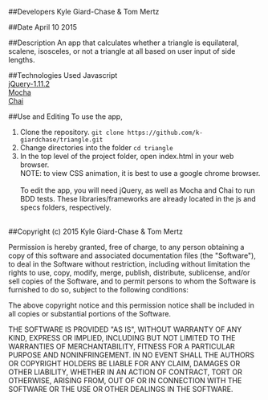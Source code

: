 ##Developers
Kyle Giard-Chase & Tom Mertz

##Date
April 10 2015



##Description
An app that calculates whether a triangle is equilateral, scalene, isosceles, or not a triangle at all based on user input of side lengths.

##Technologies Used
Javascript <br>
<a href='https://jquery.com/download/'>jQuery-1.11.2</a> <br>
<a href='http://mochajs.org/'>Mocha</a> <br>
<a href='http://chaijs.com/'>Chai</a>


##Use and Editing
To use the app, <br>
1. Clone the repository. `git clone https://github.com/k-giardchase/triangle.git`<br>
2. Change directories into the folder `cd triangle`<br>
3. In the top level of the project folder, open index.html in your web browser.
<br>NOTE: to view CSS animation, it is best to use a google chrome browser.<br><br>
To edit the app, you will need jQuery, as well as Mocha and Chai to run BDD tests. These libraries/frameworks are already located in the js and specs folders, respectively. <br><br>


##Copyright (c) 2015 Kyle Giard-Chase & Tom Mertz

Permission is hereby granted, free of charge, to any person obtaining a copy
of this software and associated documentation files (the "Software"), to deal
in the Software without restriction, including without limitation the rights
to use, copy, modify, merge, publish, distribute, sublicense, and/or sell
copies of the Software, and to permit persons to whom the Software is
furnished to do so, subject to the following conditions:

The above copyright notice and this permission notice shall be included in
all copies or substantial portions of the Software.

THE SOFTWARE IS PROVIDED "AS IS", WITHOUT WARRANTY OF ANY KIND, EXPRESS OR
IMPLIED, INCLUDING BUT NOT LIMITED TO THE WARRANTIES OF MERCHANTABILITY,
FITNESS FOR A PARTICULAR PURPOSE AND NONINFRINGEMENT. IN NO EVENT SHALL THE
AUTHORS OR COPYRIGHT HOLDERS BE LIABLE FOR ANY CLAIM, DAMAGES OR OTHER
LIABILITY, WHETHER IN AN ACTION OF CONTRACT, TORT OR OTHERWISE, ARISING FROM,
OUT OF OR IN CONNECTION WITH THE SOFTWARE OR THE USE OR OTHER DEALINGS IN
THE SOFTWARE.
